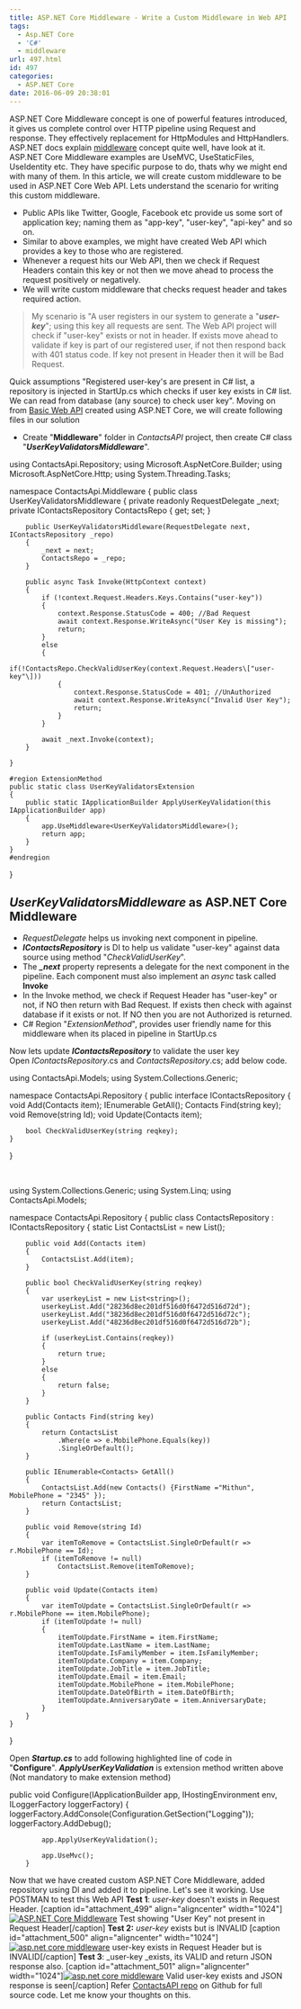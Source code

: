 ```yaml
---
title: ASP.NET Core Middleware - Write a Custom Middleware in Web API
tags:
  - Asp.NET Core
  - 'C#'
  - middleware
url: 497.html
id: 497
categories:
  - ASP.NET Core
date: 2016-06-09 20:38:01
---
```


ASP.NET Core Middleware concept is one of powerful features introduced, it gives us complete control over HTTP pipeline using Request and response. They effectively replacement for HttpModules and HttpHandlers. ASP.NET docs explain [middleware](https://docs.asp.net/en/latest/fundamentals/middleware.html) concept quite well, have look at it. ASP.NET Core Middleware examples are UseMVC, UseStaticFiles, UseIdentity etc. They have specific purpose to do, thats why we might end with many of them. In this article, we will create custom middleware to be used in ASP.NET Core Web API. Lets understand the scenario for writing this custom middleware.

*   Public APIs like Twitter, Google, Facebook etc provide us some sort of application key; naming them as "app-key", "user-key", "api-key" and so on.
*   Similar to above examples, we might have created Web API which provides a key to those who are registered.
*   Whenever a request hits our Web API, then we check if Request Headers contain this key or not then we move ahead to process the request positively or negatively.
*   We will write custom middleware that checks request header and takes required action.

> My scenario is "A user registers in our system to generate a "_**user-key**_"; using this key all requests are sent. The Web API project will check if "user-key" exists or not in header. If exists move ahead to validate if key is part of our registered user, if not then respond back with 401 status code. If key not present in Header then it will be Bad Request.

Quick assumptions "Registered user-key's are present in C# list, a repository is injected in StartUp.cs which checks if user key exists in C# list. We can read from database (any source) to check user key". Moving on from [Basic Web API](http://www.mithunvp.com/create-aspnet-mvc-6-web-api-visual-studio-2015/) created using ASP.NET Core, we will create following files in our solution

*   Create "**Middleware**" folder in _ContactsAPI_ project, then create C# class "_**UserKeyValidatorsMiddleware**_".

using ContactsApi.Repository;
using Microsoft.AspNetCore.Builder;
using Microsoft.AspNetCore.Http;
using System.Threading.Tasks;

namespace ContactsApi.Middleware
{
    public class UserKeyValidatorsMiddleware
    {
        private readonly RequestDelegate _next;
        private IContactsRepository ContactsRepo { get; set; }

        public UserKeyValidatorsMiddleware(RequestDelegate next, IContactsRepository _repo)
        {
            _next = next;
            ContactsRepo = _repo;
        }

        public async Task Invoke(HttpContext context)
        {
            if (!context.Request.Headers.Keys.Contains("user-key"))
            {
                context.Response.StatusCode = 400; //Bad Request                
                await context.Response.WriteAsync("User Key is missing");
                return;
            }
            else
            {
                if(!ContactsRepo.CheckValidUserKey(context.Request.Headers\["user-key"\]))
                {
                    context.Response.StatusCode = 401; //UnAuthorized
                    await context.Response.WriteAsync("Invalid User Key");
                    return;
                }
            }

            await _next.Invoke(context);
        }

    }

    #region ExtensionMethod
    public static class UserKeyValidatorsExtension
    {
        public static IApplicationBuilder ApplyUserKeyValidation(this IApplicationBuilder app)
        {
            app.UseMiddleware<UserKeyValidatorsMiddleware>();
            return app;
        }
    }
    #endregion
}

_UserKeyValidatorsMiddleware_ as ASP.NET Core Middleware
--------------------------------------------------------

*   _RequestDelegate_ helps us invoking next component in pipeline.
*   _**IContactsRepository**_ is DI to help us validate "user-key" against data source using method "_CheckValidUserKey_".
*   The _**_next**_ property represents a delegate for the next component in the pipeline. Each component must also implement an _async_ task called **Invoke**
*   In the Invoke method, we check if Request Header has "user-key" or not, if NO then return with Bad Request. If exists then check with against database if it exists or not. If NO then you are not Authorized is returned.
*   C# Region "_ExtensionMethod_", provides user friendly name for this middleware when its placed in pipeline in StartUp.cs

Now lets update _**IContactsRepository**_ to validate the user key Open _IContactsRepository_.cs and _ContactsRepository_.cs; add below code.

using ContactsApi.Models;
using System.Collections.Generic;

namespace ContactsApi.Repository
{
    public interface IContactsRepository
    {
        void Add(Contacts item);
        IEnumerable<Contacts> GetAll();
        Contacts Find(string key);
        void Remove(string Id);
        void Update(Contacts item);

        bool CheckValidUserKey(string reqkey);
    }
}

 

using System.Collections.Generic;
using System.Linq;
using ContactsApi.Models;

namespace ContactsApi.Repository
{
    public class ContactsRepository : IContactsRepository
    {
        static List<Contacts> ContactsList = new List<Contacts>();

        public void Add(Contacts item)
        {
            ContactsList.Add(item);
        }

        public bool CheckValidUserKey(string reqkey)
        {
            var userkeyList = new List<string>();
            userkeyList.Add("28236d8ec201df516d0f6472d516d72d");
            userkeyList.Add("38236d8ec201df516d0f6472d516d72c");
            userkeyList.Add("48236d8ec201df516d0f6472d516d72b");

            if (userkeyList.Contains(reqkey))
            {
                return true;
            }
            else
            {
                return false;
            }
        }

        public Contacts Find(string key)
        {
            return ContactsList
                .Where(e => e.MobilePhone.Equals(key))
                .SingleOrDefault();
        }

        public IEnumerable<Contacts> GetAll()
        {
            ContactsList.Add(new Contacts() {FirstName ="Mithun", MobilePhone = "2345" });
            return ContactsList;
        }

        public void Remove(string Id)
        {
            var itemToRemove = ContactsList.SingleOrDefault(r => r.MobilePhone == Id);
            if (itemToRemove != null)
                ContactsList.Remove(itemToRemove);
        }

        public void Update(Contacts item)
        {
            var itemToUpdate = ContactsList.SingleOrDefault(r => r.MobilePhone == item.MobilePhone);
            if (itemToUpdate != null)
            {
                itemToUpdate.FirstName = item.FirstName;
                itemToUpdate.LastName = item.LastName;
                itemToUpdate.IsFamilyMember = item.IsFamilyMember;
                itemToUpdate.Company = item.Company;
                itemToUpdate.JobTitle = item.JobTitle;
                itemToUpdate.Email = item.Email;
                itemToUpdate.MobilePhone = item.MobilePhone;
                itemToUpdate.DateOfBirth = item.DateOfBirth;
                itemToUpdate.AnniversaryDate = item.AnniversaryDate;
            }
        }
    }
}

Open _**Startup.cs**_ to add following highlighted line of code in "**Configure**". _**ApplyUserKeyValidation**_ is extension method written above (Not mandatory to make extension method)

public void Configure(IApplicationBuilder app, IHostingEnvironment env, ILoggerFactory loggerFactory)
        {
            loggerFactory.AddConsole(Configuration.GetSection("Logging"));
            loggerFactory.AddDebug();

            app.ApplyUserKeyValidation();

            app.UseMvc();
        }

Now that we have created custom ASP.NET Core Middleware, added repository using DI and added it to pipeline. Let's see it working. Use POSTMAN to test this Web API **Test 1**: _user-key_ doesn't exists in Request Header. \[caption id="attachment_499" align="aligncenter" width="1024"\][![ASP.NET Core Middleware](http://www.mithunvp.com/wp-content/uploads/2016/06/middleware1-1024x426.png)](http://www.mithunvp.com/wp-content/uploads/2016/06/middleware1.png) Test showing "User Key" not present in Request Header\[/caption\] **Test 2:** _user-key_ exists but is INVALID \[caption id="attachment_500" align="aligncenter" width="1024"\][![asp.net core middleware](http://www.mithunvp.com/wp-content/uploads/2016/06/middleware2-1024x400.png)](http://www.mithunvp.com/wp-content/uploads/2016/06/middleware2.png) user-key exists in Request Header but is INVALID\[/caption\] **Test 3**: _user-key _exists, its VALID and return JSON response also. \[caption id="attachment_501" align="aligncenter" width="1024"\][![asp.net core middleware](http://www.mithunvp.com/wp-content/uploads/2016/06/middleware3-1024x516.png)](http://www.mithunvp.com/wp-content/uploads/2016/06/middleware3.png) Valid user-key exists and JSON response is seen\[/caption\] Refer [ContactsAPI repo](https://github.com/mithunvp/ContactsAPI) on Github for full source code. Let me know your thoughts on this.